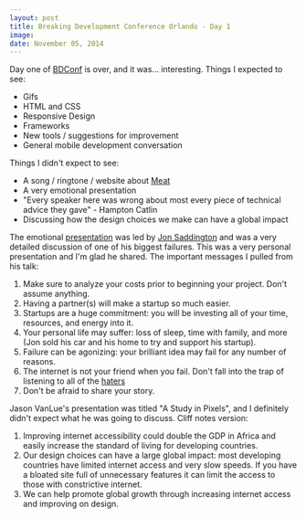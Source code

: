 ```yaml
---
layout: post
title: Breaking Development Conference Orlando - Day 1
image:
date: November 05, 2014
---
```


Day one of [BDConf](https://bdconf.com/events/orlando-2014/) is over, and it was... interesting. Things I expected to see:

* Gifs
* HTML and CSS
* Responsive Design
* Frameworks
* New tools / suggestions for improvement
* General mobile development conversation


Things I didn't expect to see:

* A song / ringtone / website about [Meat](http://www.wholesalemeatscoventry.co.uk/)
* A very emotional presentation
* "Every speaker here was wrong about most every piece of technical advice they gave" - Hampton Catlin
* Discussing how the design choices we make can have a global impact

The emotional [presentation](http://john.do/greater-agony/) was led by [Jon Saddington](https://twitter.com/saddington) and was a very detailed discussion of one of his biggest failures. This was a very personal presentation and I'm glad he shared. The important messages I pulled from his talk:

1. Make sure to analyze your costs prior to beginning your project. Don't assume anything.
2. Having a partner(s) will make a startup so much easier.
3. Startups are a huge commitment: you will be investing all of your time, resources, and energy into it.
4. Your personal life may suffer: loss of sleep, time with family, and more (Jon sold his car and his home to try and support his startup).
5. Failure can be agonizing: your brilliant idea may fail for any number of reasons.
6. The internet is not your friend when you fail. Don't fall into the trap of listening to all of the [haters](https://38.media.tumblr.com/tumblr_m0cdbrqqfb1rqfhi2o1_500.gif)
7. Don't be afraid to share your story.


Jason VanLue's presentation was titled "A Study in Pixels", and I definitely didn't expect what he was going to discuss. Cliff notes version:

1. Improving internet accessibility could double the GDP in Africa and easily increase the standard of living for developing countries.
2. Our design choices can have a large global impact: most developing countries have limited internet access and very slow speeds. If you have a bloated site full of unnecessary features it can limit the access to those with constrictive internet.
3. We can help promote global growth through increasing internet access and improving on design.
